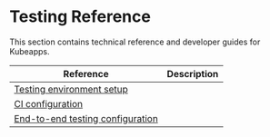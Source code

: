 # Testing Reference

This section contains technical reference and developer guides for Kubeapps.

| Reference                                                 | Description |
| --------------------------------------------------------- | ----------- |
| [Testing environment setup](./testing-environment.md)     |             |
| [CI configuration](./ci.md)                               |             |
| [End-to-end testing configuration](./end-to-end-tests.md) |             |
